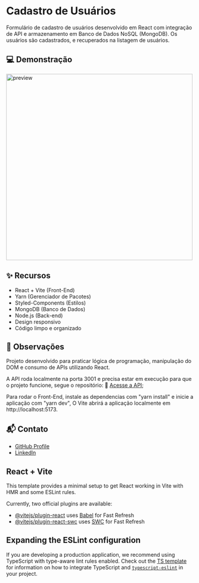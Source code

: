 # Cadastro de Usuários
Formulário de cadastro de usuários desenvolvido em React com integração de API e armazenamento em Banco de Dados NoSQL (MongoDB). Os usuários são cadastrados, e recuperados na listagem de usuários.

## 💻 Demonstração

<img src="./src/assets/readme.gif" alt="preview" width="500" />

## ✨ Recursos

- React + Vite (Front-End)
- Yarn (Gerenciador de Pacotes)
- Styled-Components (Estilos)
- MongoDB (Banco de Dados)
- Node.js (Back-end)
- Design responsivo
- Código limpo e organizado

## 📌 Observações

Projeto desenvolvido para praticar lógica de programação, manipulação do DOM e consumo de APIs utilizando React.

A API roda localmente na porta 3001 e precisa estar em execução para que o projeto funcione, segue o repositório: 🔗 [Acesse a API](https://github.com/VictorBonifac10/cadastro-usuarios-node);

Para rodar o Front-End, instale as dependencias com "yarn install" e inicie a aplicação com "yarn dev", O Vite abrirá a aplicação localmente em http://localhost:5173.

## 📬 Contato

- [GitHub Profile](https://github.com/VictorBonifac10) 
- [LinkedIn](https://www.linkedin.com/in/victor-alves-bonifacio/)

## React + Vite

This template provides a minimal setup to get React working in Vite with HMR and some ESLint rules.

Currently, two official plugins are available:

- [@vitejs/plugin-react](https://github.com/vitejs/vite-plugin-react/blob/main/packages/plugin-react) uses [Babel](https://babeljs.io/) for Fast Refresh
- [@vitejs/plugin-react-swc](https://github.com/vitejs/vite-plugin-react/blob/main/packages/plugin-react-swc) uses [SWC](https://swc.rs/) for Fast Refresh

## Expanding the ESLint configuration

If you are developing a production application, we recommend using TypeScript with type-aware lint rules enabled. Check out the [TS template](https://github.com/vitejs/vite/tree/main/packages/create-vite/template-react-ts) for information on how to integrate TypeScript and [`typescript-eslint`](https://typescript-eslint.io) in your project.
